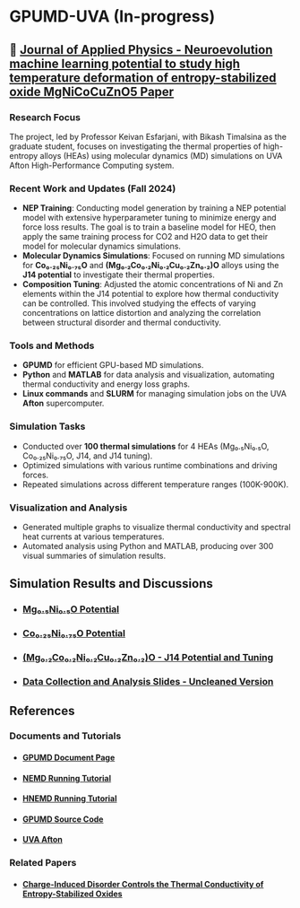 # GPUMD-UVA (In-progress)

## 📝 [Journal of Applied Physics - Neuroevolution machine learning potential to study high temperature deformation of entropy-stabilized oxide MgNiCoCuZnO5 Paper](https://doi.org/10.1063/5.0224282)

### Research Focus
The project, led by Professor Keivan Esfarjani, with Bikash Timalsina as the graduate student, focuses on investigating the thermal properties of high-entropy alloys (HEAs) using molecular dynamics (MD) simulations on UVA Afton High-Performance Computing system.

### Recent Work and Updates (Fall 2024)
- **NEP Training**: Conducting model generation by training a NEP potential model with extensive hyperparameter tuning to minimize energy and force loss results. The goal is to train a baseline model for HEO, then apply the same training process for CO2 and H2O data to get their model for molecular dynamics simulations.
- **Molecular Dynamics Simulations**: Focused on running MD simulations for **Co₀.₂₅Ni₀.₇₅O** and **(Mg₀.₂Co₀.₂Ni₀.₂Cu₀.₂Zn₀.₂)O** alloys using the **J14 potential** to investigate their thermal properties.
- **Composition Tuning**: Adjusted the atomic concentrations of Ni and Zn elements within the J14 potential to explore how thermal conductivity can be controlled. This involved studying the effects of varying concentrations on lattice distortion and analyzing the correlation between structural disorder and thermal conductivity.

### Tools and Methods
- **GPUMD** for efficient GPU-based MD simulations.
- **Python** and **MATLAB** for data analysis and visualization, automating thermal conductivity and energy loss graphs.
- **Linux commands** and **SLURM** for managing simulation jobs on the UVA **Afton** supercomputer.

### Simulation Tasks
- Conducted over **100 thermal simulations** for 4 HEAs (Mg₀.₅Ni₀.₅O, Co₀.₂₅Ni₀.₇₅O, J14, and J14 tuning).
- Optimized simulations with various runtime combinations and driving forces.
- Repeated simulations across different temperature ranges (100K-900K).

### Visualization and Analysis
- Generated multiple graphs to visualize thermal conductivity and spectral heat currents at various temperatures.
- Automated analysis using Python and MATLAB, producing over 300 visual summaries of simulation results.

## Simulation Results and Discussions
- ### [Mg₀.₅Ni₀.₅O Potential](./MgNiO/)
- ### [Co₀.₂₅Ni₀.₇₅O Potential](./CoNiO/)
- ### [(Mg₀.₂Co₀.₂Ni₀.₂Cu₀.₂Zn₀.₂)O - J14 Potential and Tuning](./J14/)
- ### [Data Collection and Analysis Slides - Uncleaned Version](./slides)

## References
### Documents and Tutorials
- #### [GPUMD Document Page](https://gpumd.org/index.html)
- #### [NEMD Running Tutorial](https://gpumd.org/tutorials/thermal_transport_nemd.html)
- #### [HNEMD Running Tutorial](https://gpumd.org/tutorials/thermal_transport_hnemd.html)
- #### [GPUMD Source Code](https://github.com/brucefan1983/GPUMD)
- #### [UVA Afton](https://www.rc.virginia.edu/userinfo/rivanna/overview/)
### Related Papers
- #### [Charge-Induced Disorder Controls the Thermal Conductivity of Entropy-Stabilized Oxides](https://onlinelibrary.wiley.com/doi/10.1002/adma.201805004)
